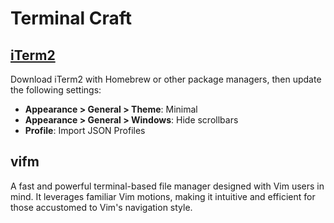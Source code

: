 # Terminal Craft

## [iTerm2](https://iterm2.com/index.html)

Download iTerm2 with Homebrew or other package managers, then update the following settings:

- **Appearance > General > Theme**: Minimal
- **Appearance > General > Windows**: Hide scrollbars
- **Profile**: Import JSON Profiles

## vifm

A fast and powerful terminal-based file manager designed with Vim users in mind. It leverages familiar Vim motions, making it intuitive and efficient for those accustomed to Vim's navigation style.
